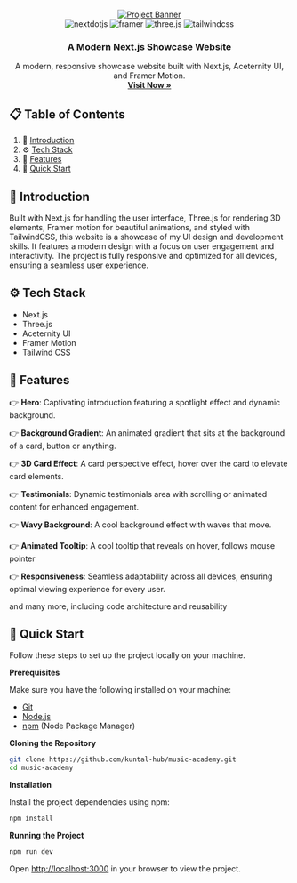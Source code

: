 <div align="center">
  <br />
    <a href="#" target="_blank">
      <img src="https://portfolio-v2-sigma-eight-85.vercel.app/Screenshot%20(112)-min.png" alt="Project Banner">
    </a>
  <br />

  <div>
    <img src="https://img.shields.io/badge/-Next_JS-black?style=for-the-badge&logoColor=white&logo=nextdotjs&color=000000" alt="nextdotjs" />
    <img src="https://img.shields.io/badge/-Framer-black?style=for-the-badge&logoColor=white&logo=framer&color=0055FF" alt="framer" />
    <img src="https://img.shields.io/badge/-Three_JS-black?style=for-the-badge&logoColor=white&logo=threedotjs&color=000000" alt="three.js" />
    <img src="https://img.shields.io/badge/-Tailwind_CSS-black?style=for-the-badge&logoColor=white&logo=tailwindcss&color=06B6D4" alt="tailwindcss" />
  </div>

  <h3 align="center">A Modern Next.js Showcase Website</h3>

   <div align="center">
     A modern, responsive showcase website built with Next.js, Aceternity UI, and Framer Motion. <br>
        <a href="https://music-academy-pink.vercel.app/" target="_blank"><strong>Visit Now »</strong></a>
    </div>
</div>

## 📋 <a name="table">Table of Contents</a>

1. 🤖 [Introduction](#introduction)
2. ⚙️ [Tech Stack](#tech-stack)
3. 🔋 [Features](#features)
4. 🤸 [Quick Start](#quick-start)

## <a name="introduction">🤖 Introduction</a>

Built with Next.js for handling the user interface, Three.js for rendering 3D elements, Framer motion for beautiful animations, and styled with TailwindCSS, this website is a showcase of my UI design and development skills. It features a modern design with a focus on user engagement and interactivity. The project is fully responsive and optimized for all devices, ensuring a seamless user experience.

## <a name="tech-stack">⚙️ Tech Stack</a>

- Next.js
- Three.js
- Aceternity UI
- Framer Motion
- Tailwind CSS

## <a name="features">🔋 Features</a>

👉 **Hero**: Captivating introduction featuring a spotlight effect and dynamic background.

👉 **Background Gradient**: An animated gradient that sits at the background of a card, button or anything.

👉 **3D Card Effect**: A card perspective effect, hover over the card to elevate card elements.

👉 **Testimonials**: Dynamic testimonials area with scrolling or animated content for enhanced engagement.

👉 **Wavy Background**: A cool background effect with waves that move.

👉 **Animated Tooltip**: A cool tooltip that reveals on hover, follows mouse pointer

👉 **Responsiveness**: Seamless adaptability across all devices, ensuring optimal viewing experience for every user.

and many more, including code architecture and reusability

## <a name="quick-start">🤸 Quick Start</a>

Follow these steps to set up the project locally on your machine.

**Prerequisites**

Make sure you have the following installed on your machine:

- [Git](https://git-scm.com/)
- [Node.js](https://nodejs.org/en)
- [npm](https://www.npmjs.com/) (Node Package Manager)

**Cloning the Repository**

```bash
git clone https://github.com/kuntal-hub/music-academy.git
cd music-academy
```

**Installation**

Install the project dependencies using npm:

```bash
npm install
```

**Running the Project**

```bash
npm run dev
```

Open [http://localhost:3000](http://localhost:3000) in your browser to view the project.
